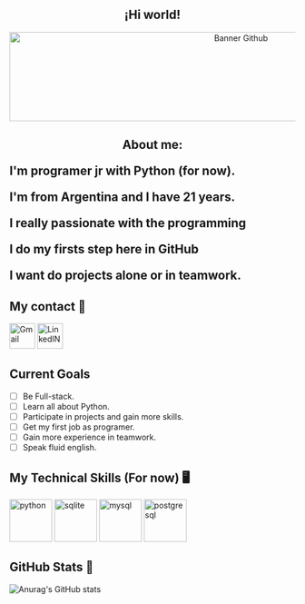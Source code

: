 <h2 align="center"> ¡Hi world! </h2>
<p align="center">
  <a href="https://stevenaguilera.com/" target="_blank" rel="noreferrer"><img width="800" height="157" alt="Banner Github" src="https://github.com/user-attachments/assets/f605efe4-ce70-4eb2-ae09-b0902d51455a"></a>
</p>
<h2 align="center"> About me:
<p align="left"> I'm programer jr with Python (for now).
<p align="left"> I'm from Argentina and I have 21 years.
<p align="left"> I really passionate with the programming
<p align="left"> I do my firsts step here in GitHub
<p align="left"> I want do projects alone or in teamwork.
</h2>

## My contact 📩
<p align="left">
  <a href="mailto:stevenaguileradev@gmail.com?Subject=I%20want%20propose%20you%20something" target="_blank" rel="noreferrer"><img width="45" alt="Gmail" src="https://github.com/user-attachments/assets/b5489212-8bf6-4dab-8e01-c7953b82ea02"/></a>
  <a href="https://www.linkedin.com/in/steven-aguilera-103b09381" target="_blank" rel="noreferrer"><img width="45" alt="LinkedIN" src="https://github.com/user-attachments/assets/307bbfeb-dd1d-48bb-98da-2e108b9c1bde" /></a>
</p>

## Current Goals
- [ ] Be Full-stack.
- [ ] Learn all about Python.
- [ ] Participate in projects and gain more skills.
- [ ] Get my first job as programer.
- [ ] Gain more experience in teamwork.
- [ ] Speak fluid english.

## My Technical Skills (For now) 🖥️
<p align="left">
<img width="75" alt="python" src="https://github.com/user-attachments/assets/1fa2e6c3-2aeb-497a-b34a-965e35817534" />
<img width="75" alt="sqlite" src="https://github.com/user-attachments/assets/90f40030-247d-4019-b22b-ca02e1f4a06f" />
<img width="75" alt="mysql" src="https://github.com/user-attachments/assets/ce37d553-b97b-4ac6-9b22-062a8009bbc0" />
<img width="75" alt="postgresql" src="https://github.com/user-attachments/assets/86a750b6-58a8-4672-8dd6-4f5ec78e08ed" />

## GitHub Stats 📶
![Anurag's GitHub stats](https://github-readme-stats.vercel.app/api?username=Git-Steven-Hub&show_icnos=true&theme=tokyonight)
